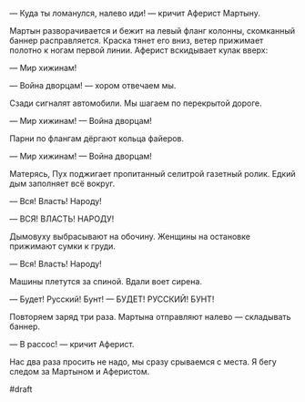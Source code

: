 — Куда ты ломанулся, налево иди! — кричит Аферист Мартыну.

Мартын разворачивается и бежит на левый фланг колонны, скомканный баннер расправляется. Краска тянет его вниз, ветер прижимает полотно к ногам первой линии. Аферист вскидывает кулак вверх:

— Мир хижинам!

— Война дворцам! — хором отвечаем мы.

Сзади сигналят автомобили. Мы шагаем по перекрытой дороге.

— Мир хижинам! 
— Война дворцам!

Парни по флангам дёргают кольца файеров.

— Мир хижинам! 
— Война дворцам!

Матерясь, Пух поджигает пропитанный селитрой газетный ролик. Едкий дым заполняет всё вокруг.

— Вся! Власть! Народу!

— ВСЯ! ВЛАСТЬ! НАРОДУ!

Дымовуху выбрасывают на обочину. Женщины на остановке прижимают сумки к груди.

— Вся! Власть! Народу!

Машины плетутся за спиной. Вдали воет сирена.

— Будет! Русский! Бунт!
— БУДЕТ! РУССКИЙ! БУНТ!

Повторяем заряд три раза. Мартына отправляют налево — складывать баннер.

— В рассос! — кричит Аферист.

Нас два раза просить не надо, мы сразу срываемся с места. Я бегу следом за Мартыном и Аферистом.

#draft